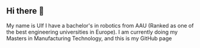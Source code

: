 ## Hi there 👋
My name is Ulf
I have a bachelor's in robotics from AAU (Ranked as one of the best engineering universities in Europe).
I am currently doing my Masters in Manufacturing Technology, and this is my GitHub page






<!--
**John-Dillermand/John-Dillermand** is a ✨ _special_ ✨ repository because its `README.md` (this file) appears on your GitHub profile.

Here are some ideas to get you started:

- 🔭 I’m currently working on ...
- 🌱 I’m currently learning ...
- 👯 I’m looking to collaborate on ...
- 🤔 I’m looking for help with ...
- 💬 Ask me about ...
- 📫 How to reach me: ...
- ⚡ Fun fact: ...
-->
